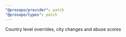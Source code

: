 ```yaml
---
"@prosopo/provider": patch
"@prosopo/types": patch
---
```


Country level overrides, city changes and abuse scores
  